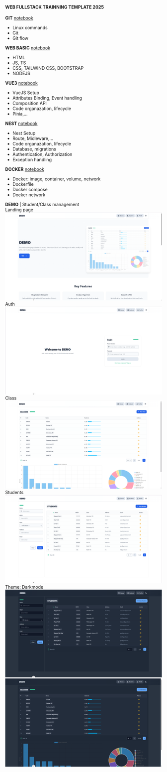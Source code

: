 #### **WEB FULLSTACK TRAINNING TEMPLATE 2025**

**GIT** [notebook](../git/docs.ipynb)  
- Linux commands
- Git  
- Git flow  

**WEB BASIC** [notebook](../web-basic/docs.ipynb)  
- HTML 
- JS, TS  
- CSS, TAILWIND CSS, BOOTSTRAP  
- NODEJS  

**VUE3** [notebook](../vuejs/docs.ipynb)  
- VueJS Setup
- Attributes Binding, Event handling
- Composition API   
- Code organazation, lifecycle  
- Pinia,...

**NEST** [notebook](../nestjs/docs.ipynb)  
- Nest Setup
- Route, Midleware,...
- Code organazation, lifecycle
- Database, migrations
- Authentication, Authorization
- Exception handling

**DOCKER** [notebook](../docker/docs.ipynb)  
- Docker: image, container, volume, network 
- Dockerfile
- Docker compose
- Docker network

**DEMO** | Student/Class management  
Landing page  
![alt text](image.png)  
Auth  
![alt text](image-1.png)  
Class  
![alt text](image-2.png)  
Students  
![alt text](image-3.png)  
Theme: Darkmode  
![alt text](image-4.png) ![alt text](image-5.png)